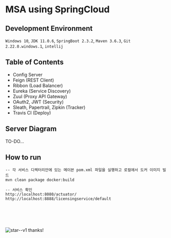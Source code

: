 # MSA using SpringCloud

## Development Environment
`Windows 10`, `JDK 11.0.6`, `SpringBoot 2.3.2`, `Maven 3.6.3`, `Git 2.22.0.windows.1`, `intellij`

## Table of Contents
- Config Server
- Feign (REST Client)
- Ribbon (Load Balancer)
- Eureka (Service Discovery)
- Zuul (Proxy API Gateway)
- OAuth2, JWT (Security)
- Sleath, Papertrail, Zipkin (Tracker)
- Travis CI (Deploy)

## Server Diagram
TO-DO...

## How to run
```shell script
-- 각 서비스 디렉터리안에 있는 메이븐 pom.xml 파일을 실행하고 로컬에서 도커 이미지 빌드
mvn clean package docker:build

-- 서비스 확인
http://localhost:8080/actuator/
http://localhost:8888/licensingservice/default

```

<br /><br /><br /><br />
![star--v1](https://user-images.githubusercontent.com/18479472/87845570-7a2bd800-c903-11ea-9b18-f624600a5ac7.png) thanks!